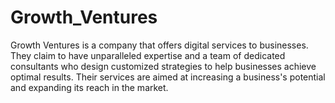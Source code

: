 # Growth_Ventures
Growth Ventures is a company that offers digital services to businesses. They claim to have unparalleled expertise and a team of dedicated consultants who design customized strategies to help businesses achieve optimal results. Their services are aimed at increasing a business's potential and expanding its reach in the market.
